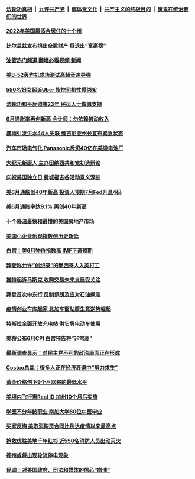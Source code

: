 ####  [法轮功真相](../../../../basic/blob/master/README.md?t=07152002) &nbsp;|&nbsp; [九评共产党](../../../../9ping.md/blob/master/README.md?t=07152002) &nbsp;|&nbsp; [解体党文化](../../../../jtdwh.md/blob/master/README.md?t=07152002)  &nbsp;|&nbsp; [共产主义的终极目的](../../../../gczydzjmd.md/blob/master/README.md?t=07152002) &nbsp;|&nbsp; [魔鬼在统治我们的世界](../../../../mgztzwmdsj.md/blob/master/README.md?t=07152002) 

#### [2022年美国最适合居住的十个州](../pages/prog203/a103479853.md?t=07152002) 

#### [比尔盖兹宣布捐出全数财产 将退出“富豪榜”](../pages/prog203/a103479610.md?t=07152002) 

#### [油管热门频道 翻墙必看视频 新闻](http://45.76.130.85:81/youtube.html?07152002)

#### [美B-52轰炸机成功测试高超音速导弹](../pages/prog203/a103479498.md?t=07152002) 

#### [550名妇女起诉Uber 指控司机性侵绑架](../pages/prog203/a103479430.md?t=07152002) 

#### [法轮功和平反迫害23年 民运人士敬佩支持](../pages/prog203/a103479040.md?t=07152002) 

#### [6月通胀率再创新高 会计师：勿依赖被动收入](../pages/prog203/a103479038.md?t=07152002) 

#### [暴雨引发洪水44人失联 维吉尼亚州长宣布紧急状态](../pages/prog203/a103478991.md?t=07152002) 

#### [汽车市场电气化 Panasonic斥资40亿在美设电池厂](../pages/prog203/a103478935.md?t=07152002) 

#### [大纪元新唐人 主办田纳西共和党初选辩论](../pages/prog203/a103478847.md?t=07152002) 

#### [庆祝美国独立日 费城福吉谷活动意义深刻](../pages/prog203/a103478868.md?t=07152002) 

#### [美6月通膨创40年新高 投资人预期7月Fed升息4码](../pages/prog203/a103478815.md?t=07152002) 

#### [美6月通胀率达9.1% 再创40年新高](../pages/prog203/a103478666.md?t=07152002) 

#### [十个降温最快和最慢的美国房地产市场](../pages/prog203/a103478640.md?t=07152002) 

#### [美国小企业乐观指数创历史新低](../pages/prog203/a103478619.md?t=07152002) 

#### [白宫：美6月物价指数高 IMF下调预期](../pages/prog203/a103478527.md?t=07152002) 

#### [拜登称允许“创纪录”的墨西哥人入美打工](../pages/prog203/a103478580.md?t=07152002) 

#### [推特起诉马斯克 收购交易未来发展受关注](../pages/prog203/a103478519.md?t=07152002) 

#### [拜登首次中东行 反制伊朗及应对石油飙涨](../pages/prog203/a103478515.md?t=07152002) 

#### [疫情创业车库起家 北加车窗贴膜生意逆势崛起](../pages/prog203/a103478231.md?t=07152002) 

#### [特斯拉全面开放充电站 供它牌电动车使用](../pages/prog203/a103478219.md?t=07152002) 

#### [美将公布6月CPI 白宫预告将“非常高”](../pages/prog203/a103478029.md?t=07152002) 

#### [最新调查显示：对民主党不利的政治局面正在形成](../pages/prog203/a103477801.md?t=07152002) 

#### [Costco总裁：很多人正在经济衰退中“努力求生”](../pages/prog203/a103477777.md?t=07152002) 

#### [黄金价格创下9个月以来的最低水平](../pages/prog203/a103477737.md?t=07152002) 

#### [美境内飞行需Real ID 加州10个月后实施](../pages/prog203/a103477609.md?t=07152002) 

#### [学医不分年龄职业 南加大学80位中医毕业](../pages/prog203/a103477613.md?t=07152002) 

#### [买家反悔 美取消购房合同比例达疫情以来最高点](../pages/prog203/a103477627.md?t=07152002) 

#### [抢救优胜美地千年红杉 近550名消防人员出动灭火](../pages/prog203/a103477206.md?t=07152002) 

#### [德州或将出现轮流停电现象](../pages/prog203/a103476906.md?t=07152002) 

#### [民调：对美国政府、司法和媒体的信心“崩溃”](../pages/prog203/a103476882.md?t=07152002) 

<img src='http://gfw-breaker.win/goodnews/indexes/prog203.md' width='0px' height='0px'/>
